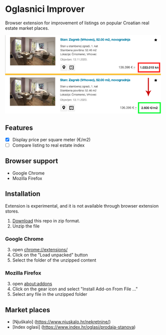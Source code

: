 # Oglasnici Improver

Browser extension for improvement of listings on popular Croatian real estate market places.

![screenshot](https://github.com/napravicukod/oglasnici-improver-browser-extension/blob/master/docs/images/screenshot.png?raw=true)

## Features
- [x] Display price per square meter (€/m2)
- [ ] Compare listing to real estate index

## Browser support 
- Google Chrome
- Mozilla Firefox 

## Installation
Extension is experimental, and it is not available through browser extension stores.

1. [Download](https://github.com/napravicukod/oglasnici-improver-browser-extension/archive/master.zip) this repo in zip format.
2. Unzip the file
### Google Chrome
3. open [chrome://extensions/](chrome://extensions/)
4. Click on the "Load unpacked" button
5. Select the folder of the unzipped content

### Mozilla Firefox
3. open [about:addons](about:addons)
4. Click on the gear icon and select "Install Add-on From File ..."
5. Select any file in the unzipped folder

## Market places
- [Njuškalo] (https://www.njuskalo.hr/nekretnine/)
- [Index oglasi] (https://www.index.hr/oglasi/prodaja-stanova)

